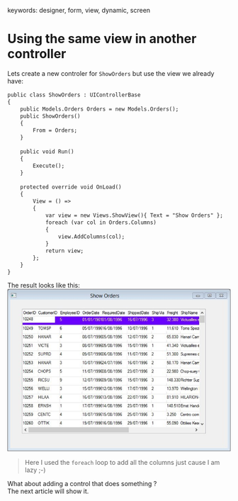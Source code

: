 ﻿keywords: designer, form, view, dynamic, screen

# Using the same view in another controller

Lets create a new controler for ```ShowOrders``` but use the view we already have:
```
public class ShowOrders : UIControllerBase
{
    public Models.Orders Orders = new Models.Orders();
    public ShowOrders()
    {
        From = Orders;
    }

    public void Run()
    {
        Execute();
    }

    protected override void OnLoad()
    {
        View = () =>
        {
            var view = new Views.ShowView(){ Text = "Show Orders" };
            foreach (var col in Orders.Columns)
            {
                view.AddColumns(col);
            }
            return view;
        };
    }
}

```


The result looks like this:  
![2018 02 07 17H01 55](2018-02-07_17h01_55.jpg)

> Here I used the ```foreach``` loop to add all the columns just cause I am lazy ;-)

What about adding a control that does something ?  
The next article will show it.